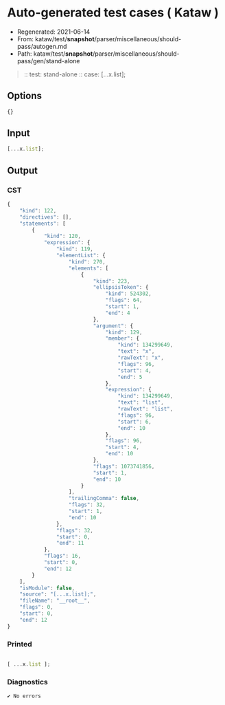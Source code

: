 # Auto-generated test cases ( Kataw )
- Regenerated: 2021-06-14
- From: kataw/test/__snapshot__/parser/miscellaneous/should-pass/autogen.md
- Path: kataw/test/__snapshot__/parser/miscellaneous/should-pass/gen/stand-alone
> :: test: stand-alone
> :: case: [...x.list];
## Options

`````js
{}
`````
## Input

`````js
[...x.list];
`````
## Output

### CST

```javascript
{
    "kind": 122,
    "directives": [],
    "statements": [
        {
            "kind": 120,
            "expression": {
                "kind": 119,
                "elementList": {
                    "kind": 270,
                    "elements": [
                        {
                            "kind": 223,
                            "ellipsisToken": {
                                "kind": 524302,
                                "flags": 64,
                                "start": 1,
                                "end": 4
                            },
                            "argument": {
                                "kind": 129,
                                "member": {
                                    "kind": 134299649,
                                    "text": "x",
                                    "rawText": "x",
                                    "flags": 96,
                                    "start": 4,
                                    "end": 5
                                },
                                "expression": {
                                    "kind": 134299649,
                                    "text": "list",
                                    "rawText": "list",
                                    "flags": 96,
                                    "start": 6,
                                    "end": 10
                                },
                                "flags": 96,
                                "start": 4,
                                "end": 10
                            },
                            "flags": 1073741856,
                            "start": 1,
                            "end": 10
                        }
                    ],
                    "trailingComma": false,
                    "flags": 32,
                    "start": 1,
                    "end": 10
                },
                "flags": 32,
                "start": 0,
                "end": 11
            },
            "flags": 16,
            "start": 0,
            "end": 12
        }
    ],
    "isModule": false,
    "source": "[...x.list];",
    "fileName": "__root__",
    "flags": 0,
    "start": 0,
    "end": 12
}
```

### Printed

```javascript

[ ...x.list ];

```

### Diagnostics

```javascript
✔ No errors
```

